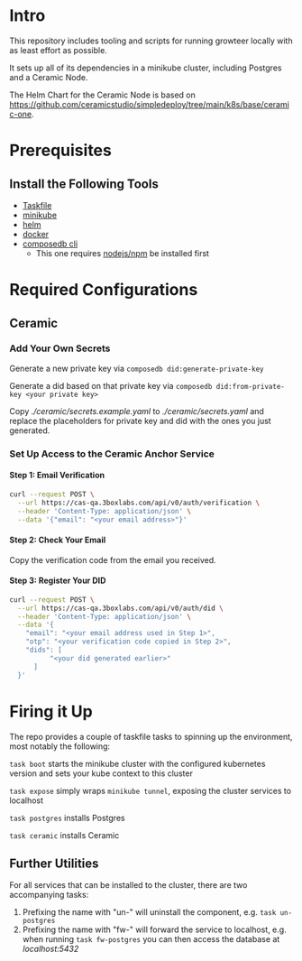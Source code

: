 # Intro

This repository includes tooling and scripts for running growteer locally with as least effort as possible.

It sets up all of its dependencies in a minikube cluster, including Postgres and a Ceramic Node.

The Helm Chart for the Ceramic Node is based on https://github.com/ceramicstudio/simpledeploy/tree/main/k8s/base/ceramic-one.

# Prerequisites

## Install the Following Tools

- [Taskfile](https://taskfile.dev/installation/)
- [minikube](https://minikube.sigs.k8s.io/docs/start/)
- [helm](https://helm.sh/docs/intro/install/)
- [docker](https://docs.docker.com/get-started/get-docker/)
- [composedb cli](https://www.npmjs.com/package/@composedb/cli)
  - This one requires [nodejs/npm](https://nodejs.org/en/download/) be installed first

# Required Configurations

## Ceramic

### Add Your Own Secrets

Generate a new private key via `composedb did:generate-private-key`

Generate a did based on that private key via `composedb did:from-private-key <your private key>`

Copy _./ceramic/secrets.example.yaml_ to _./ceramic/secrets.yaml_ and replace the placeholders for private key and did with the ones you just generated.

### Set Up Access to the Ceramic Anchor Service

#### Step 1: Email Verification

```bash
curl --request POST \
  --url https://cas-qa.3boxlabs.com/api/v0/auth/verification \
  --header 'Content-Type: application/json' \
  --data '{"email": "<your email address>"}'
```

#### Step 2: Check Your Email

Copy the verification code from the email you received.

#### Step 3: Register Your DID

```bash
curl --request POST \
  --url https://cas-qa.3boxlabs.com/api/v0/auth/did \
  --header 'Content-Type: application/json' \
  --data '{
    "email": "<your email address used in Step 1>",
    "otp": "<your verification code copied in Step 2>",
    "dids": [
		  "<your did generated earlier>"
	  ]
  }'
```

# Firing it Up

The repo provides a couple of taskfile tasks to spinning up the environment, most notably the following:

`task boot` starts the minikube cluster with the configured kubernetes version and sets your kube context to this cluster

`task expose` simply wraps `minikube tunnel`, exposing the cluster services to localhost

`task postgres` installs Postgres

`task ceramic` installs Ceramic

## Further Utilities

For all services that can be installed to the cluster, there are two accompanying tasks:

1. Prefixing the name with "un-" will uninstall the component, e.g. `task un-postgres`
2. Prefixing the name with "fw-" will forward the service to localhost, e.g. when running `task fw-postgres` you can then access the database at _localhost:5432_
